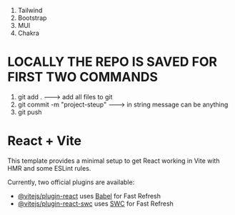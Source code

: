 <!-- Design Libraries -->
1) Tailwind
2) Bootstrap
3) MUI
4) Chakra 



<!-- GIT  -->
# LOCALLY THE REPO IS SAVED FOR FIRST TWO COMMANDS
1) git add . ---> add all files to git
2) git commit -m "project-steup" ---> in string message can be anything
3) git push
















# React + Vite

This template provides a minimal setup to get React working in Vite with HMR and some ESLint rules.

Currently, two official plugins are available:

- [@vitejs/plugin-react](https://github.com/vitejs/vite-plugin-react/blob/main/packages/plugin-react/README.md) uses [Babel](https://babeljs.io/) for Fast Refresh
- [@vitejs/plugin-react-swc](https://github.com/vitejs/vite-plugin-react-swc) uses [SWC](https://swc.rs/) for Fast Refresh
